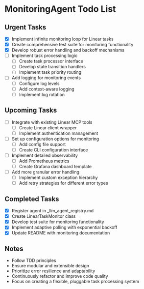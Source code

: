 # MonitoringAgent Todo List

## Urgent Tasks

- [x] Implement infinite monitoring loop for Linear tasks
- [x] Create comprehensive test suite for monitoring functionality
- [x] Develop robust error handling and backoff mechanisms
- [ ] Implement task processing logic
  - [ ] Create task processor interface
  - [ ] Develop state transition handlers
  - [ ] Implement task priority routing
- [ ] Add logging for monitoring events
  - [ ] Configure log levels
  - [ ] Add context-aware logging
  - [ ] Implement log rotation

## Upcoming Tasks

- [ ] Integrate with existing Linear MCP tools
  - [ ] Create Linear client wrapper
  - [ ] Implement authentication management
- [ ] Set up configuration options for monitoring
  - [ ] Add config file support
  - [ ] Create CLI configuration interface
- [ ] Implement detailed observability
  - [ ] Add Prometheus metrics
  - [ ] Create Grafana dashboard template
- [ ] Add more granular error handling
  - [ ] Implement custom exception hierarchy
  - [ ] Add retry strategies for different error types

## Completed Tasks

- [x] Register agent in _llm_agent_registry.md
- [x] Create LinearTaskMonitor class
- [x] Develop test suite for monitoring functionality
- [x] Implement adaptive polling with exponential backoff
- [x] Update README with monitoring documentation

## Notes

- Follow TDD principles
- Ensure modular and extensible design
- Prioritize error resilience and adaptability
- Continuously refactor and improve code quality
- Focus on creating a flexible, pluggable task processing system
